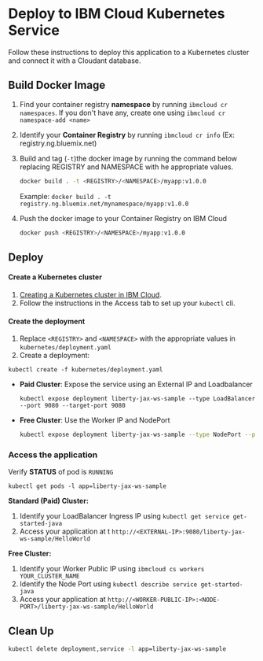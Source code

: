 # Deploy to IBM Cloud Kubernetes Service

Follow these instructions to deploy this application to a Kubernetes cluster and connect it with a Cloudant database.



## Build Docker Image

1. Find your container registry **namespace** by running `ibmcloud cr namespaces`. If you don't have any, create one using `ibmcloud cr namespace-add <name>`

2. Identify your **Container Registry** by running `ibmcloud cr info` (Ex: registry.ng.bluemix.net)

3. Build and tag (`-t`)the docker image by running the command below replacing REGISTRY and NAMESPACE with he appropriate values.

   ```sh
   docker build . -t <REGISTRY>/<NAMESPACE>/myapp:v1.0.0
   ```
   Example: `docker build . -t registry.ng.bluemix.net/mynamespace/myapp:v1.0.0`

4. Push the docker image to your Container Registry on IBM Cloud

   ```sh
   docker push <REGISTRY>/<NAMESPACE>/myapp:v1.0.0
   ```

## Deploy

#### Create a Kubernetes cluster

1. [Creating a Kubernetes cluster in IBM Cloud](https://console.bluemix.net/docs/containers/container_index.html#clusters).
2. Follow the instructions in the Access tab to set up your `kubectl` cli.

#### Create the deployment

1. Replace `<REGISTRY>` and `<NAMESPACE>` with the appropriate values in `kubernetes/deployment.yaml`
2. Create a deployment:
  ```shell
  kubectl create -f kubernetes/deployment.yaml
  ```
- **Paid Cluster**: Expose the service using an External IP and Loadbalancer
  ```
  kubectl expose deployment liberty-jax-ws-sample --type LoadBalancer --port 9080 --target-port 9080
  ```

- **Free Cluster**: Use the Worker IP and NodePort
  ```bash
  kubectl expose deployment liberty-jax-ws-sample --type NodePort --port 9080 --target-port 9080
  ```

### Access the application

Verify **STATUS** of pod is `RUNNING`

```shell
kubectl get pods -l app=liberty-jax-ws-sample
```

**Standard (Paid) Cluster:**

1. Identify your LoadBalancer Ingress IP using `kubectl get service get-started-java`
2. Access your application at t `http://<EXTERNAL-IP>:9080/liberty-jax-ws-sample/HelloWorld`

**Free Cluster:**

1. Identify your Worker Public IP using `ibmcloud cs workers YOUR_CLUSTER_NAME`
2. Identify the Node Port using `kubectl describe service get-started-java`
3. Access your application at `http://<WORKER-PUBLIC-IP>:<NODE-PORT>/liberty-jax-ws-sample/HelloWorld`


## Clean Up
```bash
kubectl delete deployment,service -l app=liberty-jax-ws-sample
```
